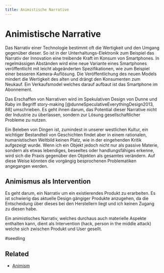 ```yaml
---
title: Animistische Narrative
---
```

# Animistische Narrative
Das Narrativ einer Technologie bestimmt oft die Wertigkeit und den Umgang gegenüber dieser. So ist in der Unterhaltungs-Elektronik zum Beispiel das Narrativ der Innovation eine treibende Kraft im Konsum von Smartphones. In regelmässigen Abständen wird eine neue Variante eines Smartphones veröffentlicht mit leicht abgeänderten Spezifikationen, wie zum Beispiel einer besseren Kamera-Auflösung. Die Veröffentlichung des neuen Models mindert die Wertigkeit des alten und drängt den Konsumenten zum Neukauf. Ein Verkaufsmodel welches darauf aufbaut ist das Smartphone im Abonnement.

Das Erschaffen von Narrativen wird im Spekulativen Design von Dunne und Raby im Begriff story-making [@dunneSpeculativeEverythingDesign2013, 88] umschrieben. Es geht ihnen darum, das Potential dieser Narrative nicht der Industrie zu überlassen, sondern zur Lösung gesellschaftlicher Probleme zu nutzen.

Ein Beleben von Dingen ist, zumindest in unserer westlichen Kultur, ein wichtiger Bestandteil von Geschichten findet aber in einem rationalen, humanistischen Weltbild keinen Platz, wie in der eingehenden Kritik aufgezeigt wurde. Wenn ich ein Objekt jedoch nicht nur als passive Materie, sondern als etwas lebendiges, beseeltes oder handlungsfähiges erkenne, wird sich die Praxis gegenüber den Objekten als gesamtes verändern. Auf diese Weise könnten die vorgängig besprochenen Problematiken angegangen werden.

## Animismus als Intervention
Es geht darum, ein Narrativ um ein existierendes Produkt zu erarbeiten. Es ist schwierig das aktuelle Design gängiger Produkte anzugehen, da die Entscheidung über dieses bei den Herstellern liegt und ich keinen Zugang zu diesen habe.

Ein animistisches Narrativ, welches durchaus auch materielle Aspekte enthalten kann, dient als Intervention (hack, person in the middle attack) welche sich zwischen Produkt und User gesellt.

#seedling 

## Related
- [Animism](notes/Animism.md)